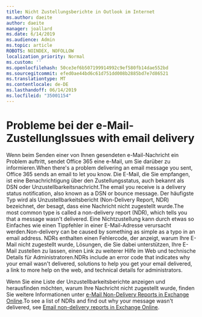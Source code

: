 ```yaml
---
title: Nicht Zustellungsberichte in Outlook im Internet
ms.author: daeite
author: daeite
manager: joallard
ms.date: 6/14/2019
ms.audience: Admin
ms.topic: article
ROBOTS: NOINDEX, NOFOLLOW
localization_priority: Normal
ms.custom: ''
ms.openlocfilehash: 50ce3ef6b507199914992c9ef580fb14dae552bd
ms.sourcegitcommit: efed0ae44bd6c61d751dd008b2885bd7e7d86521
ms.translationtype: MT
ms.contentlocale: de-DE
ms.lasthandoff: 06/14/2019
ms.locfileid: "35001154"
---
```

# <a name="issues-with-email-delivery"></a><span data-ttu-id="3dc3c-102">Probleme bei der e-Mail-Zustellung</span><span class="sxs-lookup"><span data-stu-id="3dc3c-102">Issues with email delivery</span></span>

<span data-ttu-id="3dc3c-103">Wenn beim Senden einer von Ihnen gesendeten e-Mail-Nachricht ein Problem auftritt, sendet Office 365 eine e-Mail, um Sie darüber zu informieren.</span><span class="sxs-lookup"><span data-stu-id="3dc3c-103">When there's a problem delivering an email message you sent, Office 365 sends an email to let you know.</span></span> <span data-ttu-id="3dc3c-104">Die E-Mail, die Sie empfangen, ist eine Benachrichtigung über den Zustellungsstatus, auch bekannt als DSN oder Unzustellbarkeitsnachricht.</span><span class="sxs-lookup"><span data-stu-id="3dc3c-104">The email you receive is a delivery status notification, also known as a DSN or bounce message.</span></span> <span data-ttu-id="3dc3c-105">Der häufigste Typ wird als Unzustellbarkeitsbericht (Non-Delivery Report, NDR) bezeichnet, der besagt, dass eine Nachricht nicht zugestellt wurde.</span><span class="sxs-lookup"><span data-stu-id="3dc3c-105">The most common type is called a non-delivery report (NDR), which tells you that a message wasn't delivered.</span></span> <span data-ttu-id="3dc3c-106">Eine Nichtzustellung kann durch etwas so Einfaches wie einen Tippfehler in einer E-Mail-Adresse verursacht werden.</span><span class="sxs-lookup"><span data-stu-id="3dc3c-106">Non-delivery can be caused by something as simple as a typo in an email address.</span></span> <span data-ttu-id="3dc3c-107">NDRs enthalten einen Fehlercode, der anzeigt, warum Ihre E-Mail nicht zugestellt wurde, Lösungen, die Sie dabei unterstützen, Ihre E-Mail zustellen zu lassen, einen Link zu weiterer Hilfe im Web und technische Details für Administratoren.</span><span class="sxs-lookup"><span data-stu-id="3dc3c-107">NDRs include an error code that indicates why your email wasn't delivered, solutions to help you get your email delivered, a link to more help on the web, and technical details for administrators.</span></span>

<span data-ttu-id="3dc3c-108">Wenn Sie eine Liste der Unzustellbarkeitsberichte anzeigen und herausfinden möchten, warum Ihre Nachricht nicht zugestellt wurde, finden Sie weitere Informationen unter [e-Mail Non-Delivery Reports in Exchange Online](https://docs.microsoft.com/exchange/mail-flow-best-practices/non-delivery-reports-in-exchange-online/non-delivery-reports-in-exchange-online).</span><span class="sxs-lookup"><span data-stu-id="3dc3c-108">To see a list of NDRs and find out why your message wasn't delivered, see [Email non-delivery reports in Exchange Online](https://docs.microsoft.com/exchange/mail-flow-best-practices/non-delivery-reports-in-exchange-online/non-delivery-reports-in-exchange-online).</span></span>